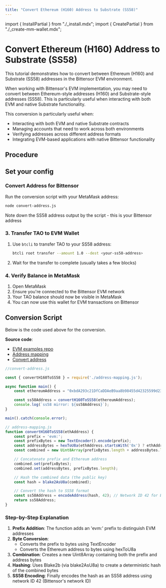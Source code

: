 ```yaml
---
title: "Convert Ethereum (H160) Address to Substrate (SS58)"
---
```

import { InstallPartial } from "./_install.mdx";
import { CreatePartial } from "./_create-mm-wallet.mdx";


# Convert Ethereum (H160) Address to Substrate (SS58)

This tutorial demonstrates how to convert between Ethereum (H160) and Substrate (SS58) addresses in the Bittensor EVM environment.

When working with Bittensor's EVM implementation, you may need to convert between Ethereum-style addresses (H160) and Substrate-style addresses (SS58). This is particularly useful when interacting with both EVM and native Substrate functionality.

This conversion is particularly useful when:
- Interacting with both EVM and native Substrate contracts
- Managing accounts that need to work across both environments
- Verifying addresses across different address formats
- Integrating EVM-based applications with native Bittensor functionality

## Procedure

<CreatePartial />

<InstallPartial />


## Set your config


### Convert Address for Bittensor

Run the conversion script with your MetaMask address:
```bash
node convert-address.js
```

Note down the SS58 address output by the script - this is your Bittensor address

### 3. Transfer TAO to EVM Wallet

1. Use `btcli` to transfer TAO to your SS58 address:
   ```bash
   btcli root transfer --amount 1.0 --dest <your-ss58-address>
   ```

2. Wait for the transfer to complete (usually takes a few blocks)

### 4. Verify Balance in MetaMask

1. Open MetaMask
2. Ensure you're connected to the Bittensor EVM network
3. Your TAO balance should now be visible in MetaMask
4. You can now use this wallet for EVM transactions on Bittensor

## Conversion Script

Below is the code used above for the conversion.

**Source code**:
- [EVM examples repo](https://github.com/opentensor/evm-bittensor)
- [Address mapping](https://github.com/opentensor/evm-bittensor/blob/main/examples/address-mapping.js)
- [Convert address](https://github.com/opentensor/evm-bittensor/blob/main/examples/convert-address.js)

```javascript
//convert-address.js

const { convertH160ToSS58 } = require('./address-mapping.js');

async function main() {
    const ethereumAddress = "0xbdA293c21DfCaDDAeB9aa8b98455d42325599d23";

    const ss58Address = convertH160ToSS58(ethereumAddress);
    console.log(`ss58 mirror: ${ss58Address}`);
}

main().catch(console.error);
```

```javascript
// address-mapping.js
function convertH160ToSS58(ethAddress) {
    const prefix = 'evm:';
    const prefixBytes = new TextEncoder().encode(prefix);
    const addressBytes = hexToU8a(ethAddress.startsWith('0x') ? ethAddress : `0x${ethAddress}`);
    const combined = new Uint8Array(prefixBytes.length + addressBytes.length);

    // Concatenate prefix and Ethereum address
    combined.set(prefixBytes);
    combined.set(addressBytes, prefixBytes.length);

    // Hash the combined data (the public key)
    const hash = blake2AsU8a(combined);

    // Convert the hash to SS58 format
    const ss58Address = encodeAddress(hash, 42); // Network ID 42 for Bittensor
    return ss58Address;
}
```

### Step-by-Step Explanation

1. **Prefix Addition**: The function adds an 'evm:' prefix to distinguish EVM addresses
2. **Byte Conversion**: 
   - Converts the prefix to bytes using TextEncoder
   - Converts the Ethereum address to bytes using hexToU8a
3. **Combination**: Creates a new Uint8Array containing both the prefix and address bytes
4. **Hashing**: Uses Blake2b (via blake2AsU8a) to create a deterministic hash of the combined bytes
5. **SS58 Encoding**: Finally encodes the hash as an SS58 address using network ID 42 (Bittensor's network ID)

